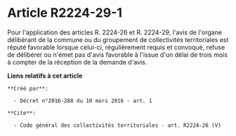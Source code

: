 # Article R2224-29-1

Pour l'application des articles R. 2224-26 et R. 2224-29, l'avis de l'organe délibérant de la commune ou du groupement de
collectivités territoriales est réputé favorable lorsque celui-ci, régulièrement requis et convoqué, refuse de délibérer ou
n'émet pas d'avis favorable à l'issue d'un délai de trois mois à compter de la réception de la demande d'avis.

**Liens relatifs à cet article**

	**Créé par**:

	  - Décret n°2016-288 du 10 mars 2016 - art. 1

	**Cite**:

	  - Code général des collectivités territoriales - art. R2224-26 (V)
